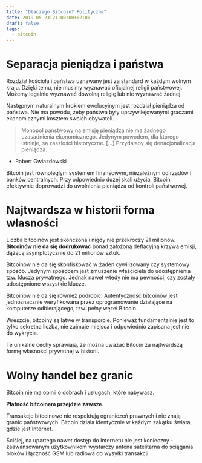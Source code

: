 ```yaml
---
title: "Dlaczego Bitcoin? Polityczne"
date: 2019-05-23T21:00:00+02:00
draft: false
tags:
  - bitcoin
---
```


# Separacja pieniądza i państwa

Rozdział kościoła i państwa uznawany jest za standard w każdym wolnym kraju. Dzięki temu, nie musimy wyznawać oficjalnej religii państwowej. Możemy legalnie wyznawać dowolną religię lub nie wyznawać żadnej.

Następnym naturalnym krokiem ewolucyjnym jest rozdział pieniądza od państwa. Nie ma powodu, żeby państwa były uprzywilejowanymi graczami ekonomicznymi kosztem swoich obywateli.

> Monopol państwowy na emisję pieniądza nie ma żadnego uzasadnienia ekonomicznego. Jedynym powodem, dla którego istnieje, są zaszłości historyczne. [...] Przydałaby się denacjonalizacja pieniądza.
- Robert Gwiazdowski

Bitcoin jest równoległym systemem finansowym, niezależnym od rządów i banków centralnych. Przy odpowiednio dużej skali użycia, Bitcoin efektywnie doprowadzi do uwolnienia pieniądza od kontroli państwowej.

# Najtwardsza w historii forma własności

Liczba bitcoinów jest skończona i nigdy nie przekroczy 21 milionów. **Bitcoinów nie da się dodrukować** ponad założoną deflacyjną krzywą emisji, dążącą asymptotycznie do 21 milionów sztuk.

Bitcoinów nie da się skonfiskować w żaden cywilizowany czy systemowy sposób. Jedynym sposobem jest zmuszenie właściciela do udostępnienia tzw. klucza prywatnego. Jednak nawet wtedy nie ma pewności, czy zostały udostępnione wszystkie klucze.

Bitcoinów nie da się również podrobić. Autentyczność bitcoinów jest jednoznacznie weryfikowana przez oprogramowanie działające na komputerze odbierającego, tzw. pełny węzeł Bitcoin.

Wreszcie, bitcoiny są łatwe w transporcie. Ponieważ fundamentalnie jest to tylko sekretna liczba, nie zajmuje miejsca i odpowiednio zapisana jest nie do wykrycia.

Te unikalne cechy sprawiają, że można uważać Bitcoin za najtwardszą formę własności prywatnej w historii.

# Wolny handel bez granic

Bitcoin nie ma opinii o dobrach i usługach, które nabywasz.

**Płatność bitcoinem przejdzie zawsze.**

Transakcje bitcoinowe nie respektują ograniczeń prawnych i nie znają granic państwowych.
Bitcoin działa identycznie w każdym zakątku świata, gdzie jest Internet.

Ściślej, na upartego nawet dostęp do Internetu nie jest konieczny - zaawansowanym użytkownikom wystarczy antena satelitarna
do ściągania bloków i łączność GSM lub radiowa do wysyłki transakcji.
